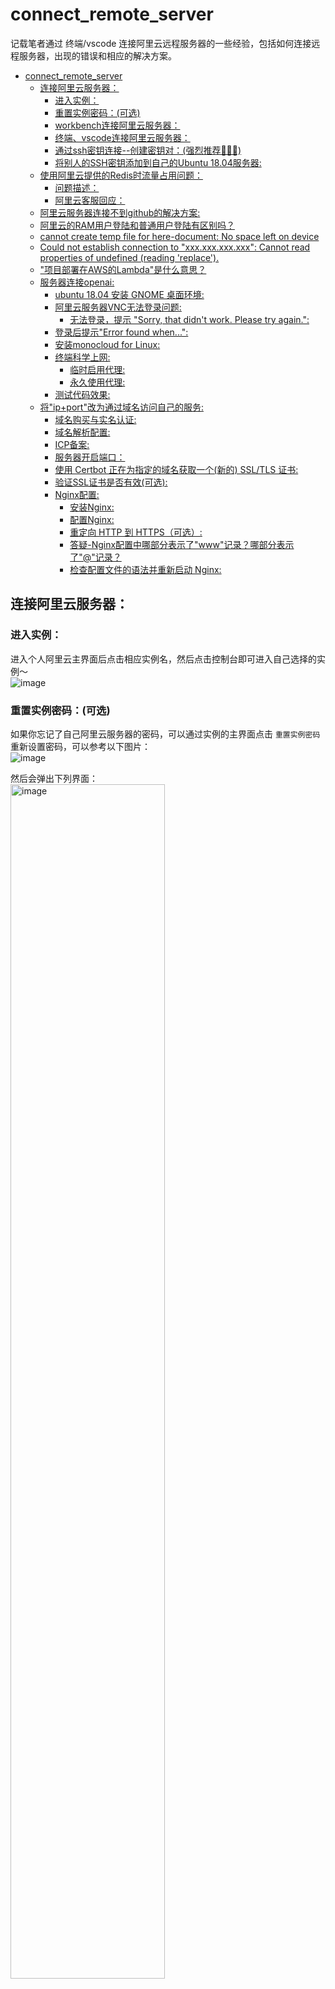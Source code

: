 # connect_remote_server
记载笔者通过 终端/vscode 连接阿里云远程服务器的一些经验，包括如何连接远程服务器，出现的错误和相应的解决方案。<br>
- [connect\_remote\_server](#connect_remote_server)
  - [连接阿里云服务器：](#连接阿里云服务器)
    - [进入实例：](#进入实例)
    - [重置实例密码：(可选)](#重置实例密码可选)
    - [workbench连接阿里云服务器：](#workbench连接阿里云服务器)
    - [终端、vscode连接阿里云服务器：](#终端vscode连接阿里云服务器)
    - [通过ssh密钥连接--创建密钥对：(强烈推荐🤭🤭🤭)](#通过ssh密钥连接--创建密钥对强烈推荐)
    - [将别人的SSH密钥添加到自己的Ubuntu 18.04服务器:](#将别人的ssh密钥添加到自己的ubuntu-1804服务器)
  - [使用阿里云提供的Redis时流量占用问题：](#使用阿里云提供的redis时流量占用问题)
    - [问题描述：](#问题描述)
    - [阿里云客服回应：](#阿里云客服回应)
  - [阿里云服务器连接不到github的解决方案:](#阿里云服务器连接不到github的解决方案)
  - [阿里云的RAM用户登陆和普通用户登陆有区别吗？](#阿里云的ram用户登陆和普通用户登陆有区别吗)
  - [cannot create temp file for here-document: No space left on device](#cannot-create-temp-file-for-here-document-no-space-left-on-device)
  - [Could not establish connection to "xxx.xxx.xxx.xxx": Cannot read properties of undefined (reading 'replace').](#could-not-establish-connection-to-xxxxxxxxxxxx-cannot-read-properties-of-undefined-reading-replace)
  - ["项目部署在AWS的Lambda"是什么意思？](#项目部署在aws的lambda是什么意思)
  - [服务器连接openai:](#服务器连接openai)
    - [ubuntu 18.04 安装 GNOME 桌面环境:](#ubuntu-1804-安装-gnome-桌面环境)
    - [阿里云服务器VNC无法登录问题:](#阿里云服务器vnc无法登录问题)
      - [无法登录，提示 "Sorry, that didn't work. Please try again.":](#无法登录提示-sorry-that-didnt-work-please-try-again)
    - [登录后提示"Error found when...":](#登录后提示error-found-when)
    - [安装monocloud for Linux:](#安装monocloud-for-linux)
    - [终端科学上网:](#终端科学上网)
      - [临时启用代理:](#临时启用代理)
      - [永久使用代理:](#永久使用代理)
    - [测试代码效果:](#测试代码效果)
  - [将"ip+port"改为通过域名访问自己的服务:](#将ipport改为通过域名访问自己的服务)
    - [域名购买与实名认证:](#域名购买与实名认证)
    - [域名解析配置:](#域名解析配置)
    - [ICP备案:](#icp备案)
    - [服务器开启端口：](#服务器开启端口)
    - [使用 Certbot 正在为指定的域名获取一个(新的) SSL/TLS 证书:](#使用-certbot-正在为指定的域名获取一个新的-ssltls-证书)
    - [验证SSL证书是否有效(可选):](#验证ssl证书是否有效可选)
    - [Nginx配置:](#nginx配置)
      - [安装Nginx:](#安装nginx)
      - [配置Nginx:](#配置nginx)
      - [重定向 HTTP 到 HTTPS（可选）:](#重定向-http-到-https可选)
      - [答疑-Nginx配置中哪部分表示了"www"记录？哪部分表示了"@"记录？](#答疑-nginx配置中哪部分表示了www记录哪部分表示了记录)
      - [检查配置文件的语法并重新启动 Nginx:](#检查配置文件的语法并重新启动-nginx)

## 连接阿里云服务器：
### 进入实例：
进入个人阿里云主界面后点击相应实例名，然后点击控制台即可进入自己选择的实例～<br>
![image](https://github.com/peilongchencc/Pytool_Code/assets/89672905/1f4715ed-7157-453c-84f8-d20a61600dbb)

### 重置实例密码：(可选)
如果你忘记了自己阿里云服务器的密码，可以通过实例的主界面点击 `重置实例密码` 重新设置密码，可以参考以下图片：<br>
![image](https://github.com/peilongchencc/Pytool_Code/assets/89672905/dcc47e26-439d-45e8-a2ab-3f244b08a780)

然后会弹出下列界面：<br>
<img src="https://github.com/peilongchencc/Pytool_Code/assets/89672905/e399da7d-93f4-4e4f-8170-b603d8777cac" alt="image" width="70%" height="70%">


### workbench连接阿里云服务器：
可以通过密码连接阿里云服务器，也可以通过密钥连接阿里云服务器，这里先介绍一下通过密码连接阿里云服务器。<br>
1. 点击远程连接
![image](https://github.com/peilongchencc/Pytool_Code/assets/89672905/3dc2c8bb-ea73-493f-b833-22613a26cd37)

2. 现在，你应该能看到以下界面，点击"立即登录"即可

![image](https://github.com/peilongchencc/Pytool_Code/assets/89672905/61e0dc5f-cc77-43a3-b911-8812c7f5b59e)

3. 选择"密码认证"，然后输入个人用户名和密码，点击"确认"

<img src="https://github.com/peilongchencc/Pytool_Code/assets/89672905/a27ea891-09c3-4072-90de-af2acfd20c9b" alt="image" width="50%" height="50%">

现在，你应该已经进入了阿里云服务器界面了。但我不得不提醒你，通过这种方式操作很不方便，且相应速度很慢，最好的方式还是通过IDE或终端的方式连接阿里云服务器，简洁、速度快🚀🚀🚀<br>
<br>

### 终端、vscode连接阿里云服务器：
终端、vscode可以使用密码连接阿里云服务器，终端可以输入以下指令：<br>
```bash
ssh root@8.140.203.xxx
```
将 `IP` 部分改为你自己的远程服务器公网IP即可，示意图如下：<br>
<img src="https://github.com/peilongchencc/Pytool_Code/assets/89672905/c38a10b1-10f9-4670-8266-f784695f45c8" alt="image" width="50%" height="50%">

vscode等IDE远程连接服务器，然后操作代码，这才是我们最常见的情况。vscode等IDE远程连接服务器需要下载ssh插件，以vscode为例，需要在主界面左侧的 `拓展` 中搜索以下内容进行安装：<br>
<img src="https://github.com/peilongchencc/Pytool_Code/assets/89672905/4c1c0d4c-c003-4411-8472-2161a0ef37b0" alt="image" width="50%" height="50%">

然后按照下图创建连接：<br>
<img src="https://github.com/peilongchencc/Pytool_Code/assets/89672905/7df0264c-443b-405d-8a12-238fc20612c1" alt="image" width="70%" height="70%">

在弹出的窗口中输入以下指令：<br>
```bash
ssh root@8.140.203.xxx
```
回车后，会提示你输入密码。如果没有问题，你就会进入远程服务器中～🐳🐳🐳<br>
<br>

### 通过ssh密钥连接--创建密钥对：(强烈推荐🤭🤭🤭)
虽然用密码连接远程服务器也挺方便，但你如果用远程服务器非常频繁，就会觉得每次输密码实在太累，那么你就可以考虑使用密钥对连接远程服务器。<br>

🚨🚨🚨**首先提醒一点**：一定要选择阿里云自己创建的密钥队，自己上传的ssh-rsa之类算法的密钥队是不支持的，阿里云自己创建的是pem密钥对，点击创建密钥队后，私钥pem会自动在远程服务器中创建，公钥pem会自动下载到本地。<br>

操作方式如下：<br>
![image](https://github.com/peilongchencc/Pytool_Code/assets/89672905/8a92d92b-25dd-41b5-be21-53f9cf447cc0)

接下来需要将公钥pem放到指定位置，可以放到常规远程连接密钥存放的位置，也可以自定义位置。常规远程连接密钥存放的位置为：<br>
```bash
~/.ssh/
```

我们还需要修改公钥pem的权限，要为存放的公钥pem设置权限，否则会提示你 `权限过于开放，无法连接`。示例图如下：<br>
![image](https://github.com/peilongchencc/Pytool_Code/assets/89672905/b03d7adf-c32e-4c68-9d1e-133215542af0)

为存放的公钥pem设置权限很简单，根据自己存放公钥pem文件的路径，输入以下指令即可：<br>
> 笔者使用的是mac，如果你使用的是win，不保证下列指令正常使用。

```bash
chmod 600 /Users/peilongchencc/Desktop/personal_aliyun_keys/peilongchencc_mac_20230808.pem
```

修改config文件内容：
如果想快速修改config文件，可以使用以下指令：<br>
```bash
vim ~/.ssh/config
```
直接添加就行，不需要做额外的修改。可以参考下图：<br>
<img src="https://github.com/peilongchencc/Pytool_Code/assets/89672905/f03ea3a7-24ec-4f2c-9a27-63078c2daa9d" alt="image" width="70%" height="70%">

现在，无论你使用终端，还是使用vscode等IDE，都可以直接连接远程服务器了。～<br>

终端输入以下指令，会自动连接到远程服务器。<br>
```bash
ssh root@8.140.203.xxx
```

vscode更智能，直接按下图点击选项即可：<br>
<img src="https://github.com/peilongchencc/Pytool_Code/assets/89672905/d138d0f7-a974-4c2d-b895-b5aff9f121a3" alt="image" width="50%" height="50%">

<br>

### 将别人的SSH密钥添加到自己的Ubuntu 18.04服务器:

要将别人的SSH密钥添加到你的Ubuntu 18.04服务器中的`deployer`账户，你可以按照以下步骤操作：<br>

1. **获取密钥**：首先，确保你获得了对方的公共SSH密钥。这通常是一个`.pub`文件，例如`id_rsa.pub`。

2. **登录到服务器**：使用你的`deployer`账户登录到服务器。你可以使用SSH客户端来完成这一步，例如通过命令`ssh deployer@your_server_ip`。

3. **编辑authorized_keys文件**：

    - 切换到`deployer`用户的主目录（如果你已作为`deployer`登录，那么你应该已经在这个目录里，或者 `cd /home/deployer` 进入该目录）。
 
    - 查找(`ll -a`)一个名为`.ssh`的目录。如果没有，可以使用命令`mkdir -p ~/.ssh`来创建这个目录。
 
    - 在`.ssh`目录中，有一个名为`authorized_keys`的文件用于存储公钥。如果该文件不存在，你可以创建它。例如:

```txt
(base) root@iZ2zea5v77oawjyxxx:~/.ssh# ll
total 8
drwx------  2 root root 4096 Aug  9  2023 ./
drwx------ 31 root root 4096 Feb 29 12:10 ../
-rw-------  1 root root  509 Aug  8  2023 authorized_keys
-rw-r--r--  1 root root 1110 Jan 19 10:41 known_hosts
```

  - 使用文本编辑器（如`vim`）打开`authorized_keys`文件。例如，`vim ~/.ssh/authorized_keys`。

4. **添加公钥**：将对方的公钥（从`.pub`文件中获得）复制并粘贴到`authorized_keys`文件中。每个密钥应该占一行。

5. **保存并关闭文件**：保存`authorized_keys`文件并关闭编辑器。

6. **设置权限**：

  - 如果其他人已经设置过权限，可以跳过这一步。

  - 确保`.ssh`目录的权限是700（只有所有者可以读写执行）。使用命令`chmod 700 ~/.ssh`。
 
  - 确保`authorized_keys`文件的权限是600（只有所有者可以读写）。使用命令`chmod 600 ~/.ssh/authorized_keys`。

7. **测试连接**：让对方尝试使用他们的SSH私钥连接到你的服务器，看是否成功。

完成这些步骤后，对方应该能够使用他们的SSH密钥登录到你的服务器上的`deployer`账户。<br>

## 使用阿里云提供的Redis时流量占用问题：

### 问题描述：

我的服务向阿里云提供的redis写入数据，和从阿里云提供的redis获取数据会占用流量吗？<br>

### 阿里云客服回应：

```log
您好：

请问，我的服务向阿里云提供的redis写入数据，和从阿里云提供的redis获取数据会占用流量吗？

----您可以理解为会占用带宽

Redis实例作为更靠近应用服务的数据层，通常会执行较多的数据存取并消耗网络带宽。不同的实例规格对应的最大带宽有所不同，当超过该规格的最大带宽时，将对应用服务的数据访问性能造成影响。

参考文档：

排查Redis实例流量使用率高的问题  https://help.aliyun.com/zh/redis/user-guide/troubleshoot-high-traffic-usage-on-an-apsaradb-for-redis-instance?spm=a2c4g.11174283.0.i10
```
<br>


## 阿里云服务器连接不到github的解决方案:

阿里云 `ping github.com` 看下解析到的IP是：`20.205.243.166`，这个github节点有问题导致访问超时。<br>

在 `/etc/hosts` 文件中将 github.com 指定到 `20.27.177.113` 这个IP上可以连接github。<br>

即，终端 `vim /etc/hohsts` 然后再最后一行添加:<br>

```bash
20.27.177.113   github.com
```


## 阿里云的RAM用户登陆和普通用户登陆有区别吗？

阿里云（Alibaba Cloud）的RAM（Resource Access Management）用户登录和普通用户登录确实存在一些区别，这些区别主要体现在权限管理、访问控制和用途上：<br>

1. **用户类型**:

- **普通用户**: 通常指的是拥有阿里云账户的主用户，可以访问和管理阿里云的所有资源和服务，具有账户的最高权限。

- **RAM用户**: 是在主账户下创建的子账户，通常用于对权限进行细粒度的控制。通过为RAM用户分配不同的权限，账户拥有者可以限制他们可以访问和管理的资源范围。

2. **登录方式**:

- **普通用户登录**: 通常通过阿里云主页面登录，使用注册时设置的邮箱或手机号和密码。

- **RAM用户登录**: 通常通过RAM用户的登录链接进行，该链接是由主账户用户提供的，RAM用户需要该特定的URL，以及他们的用户名和密码。

3. **权限管理**:

- **普通用户**: 拥有对账户下所有资源的完全控制权，可以创建和管理RAM用户，分配权限等。
- **RAM用户**: 权限受限，只能进行被授权的操作，这有助于遵循最小权限原则，降低安全风险。

4. **用途**:

- **普通用户**: 适用于账户的主要拥有者和需要完全控制的管理员。

- **RAM用户**: 适合需要对不同员工或系统分配不同权限的情况，例如开发者、审计员或只需要访问特定服务的应用程序。

通过这种方式，阿里云用户可以更安全、更灵活地管理他们的资源和权限。在实际使用中，根据具体的业务需求和安全要求选择合适的用户类型和权限设置非常重要。<br>


## cannot create temp file for here-document: No space left on device

当你使用 `cd` 指令时，如果一直提示下列信息，表明你的服务器上的磁盘空间已经用完，无法创建临时文件来处理一个"here-document"。<br>

```bash
cannot create temp file for here-document: No space left on device
```

"here-document" 是一种用于在shell脚本中包含多行文本的方式。当服务器上的磁盘空间不足时，系统无法创建所需的临时文件，从而导致这个错误。<br>

🚨🚨🚨要解决这个问题，你可以采取以下步骤：<br>

**检查磁盘空间使用情况：**<br> 

首先，使用 `df -h` 命令来查看服务器上各个分区的磁盘空间使用情况。这将显示磁盘空间使用百分比以及可用空间。<br>

```bash
df -h
```

通过查看这些信息，确定哪个分区的空间已经耗尽。<br>

**清理不必要的文件：**<br>

如果你确定哪个分区空间不足，可以尝试删除不必要的文件或日志，以释放磁盘空间。使用 `rm` 命令来删除文件，或者 `find` 命令来查找和删除较旧或不需要的文件。<br>

例如，删除旧日志文件：<br>

```bash
rm /path/to/old/log/files/*.log
```

**查找大文件：**<br>

使用 `du` 和 `sort` 命令来查找占用磁盘空间较多的文件或目录。例如，以下命令将列出指定目录中最大的文件：<br>

```bash
du -h /path/to/directory | sort -rh | head -n 10
```

这将显示前10个最大的文件或目录。<br>

**清空临时文件：**<br> 

有时，服务器上的临时文件可能占用了大量磁盘空间，例如 `nohup.out` 文件。你可以使用 `rm` 命令来删除不再需要的临时文件。<br>

**增加磁盘空间：**<br> 

如果磁盘空间问题经常发生，可能需要考虑增加服务器的磁盘空间，或者将一些数据迁移到其他存储设备。<br>

**检查日志文件：**<br> 

如果你的服务器有日志记录问题，日志文件可能会快速增长，导致磁盘空间耗尽。检查并限制日志文件的大小，以避免此问题。<br>

🥹🥹🥹一旦你释放了足够的磁盘空间，你应该能够解决这个错误并正常执行你的任务。确保定期监视服务器的磁盘空间使用情况，以及时采取措施来防止空间不足的问题。笔者解决这个问题就是通过删除了一些占用空间巨大的文件夹。🫠🫠🫠🫠<br>
<br>

## Could not establish connection to "xxx.xxx.xxx.xxx": Cannot read properties of undefined (reading 'replace').

情况描述：使用终端连接远程服务器正常，但使用 vscode 连接远程服务器时，出现错误提示:

```txt
Could not establish connection to "xxx.xxx.xxx.xxx": Cannot read properties of undefined (reading 'replace').
```

解决方案：<br>

1. 点击 vscode 中的拓展模块；

2. 点击远程连接的插件，我使用的是 Remote Explorer；

3. 将 Remote 版本切换为 "预发布" 版本；("预览"-->"预发布")


## "项目部署在AWS的Lambda"是什么意思？

"项目部署在AWS的Lambda" 这句话是关于云计算服务的。这里的“项目”指的是某种软件应用或代码，而“部署”是指在某个平台上设置和运行这个应用或代码。<br>

AWS（Amazon Web Services）是亚马逊提供的一种云计算服务平台。Lambda是AWS提供的一种服务，允许你运行代码而不需要管理服务器。在Lambda上部署项目意味着你的代码会在AWS的云基础设施上运行，而无需担心底层服务器的维护和管理。<br>

使用AWS Lambda的优点包括：<br>

1. **无服务器架构**：你不需要管理或维护服务器，只需关注你的代码。

2. **按需定价**：你只需为代码执行时消耗的计算资源付费。

3. **自动扩展**：Lambda可以根据需要自动增加或减少计算资源，以适应应用程序的需求。

4. **事件驱动**：Lambda可以配置为响应AWS内的各种事件，如文件上传到S3、更新数据库等。

总之，这是一种现代的、高效的方式来运行和扩展应用程序，特别适合那些希望减少基础设施管理负担的开发者或企业。<br>


## 服务器连接openai:

服务器连接openai首先要服务器支持科学上网，以笔者使用的monocloud为例进行讲解。<br>

由于monocloud只支持图形化界面的Linux安装，故笔者先介绍 ubuntu 18.04 图形化界面安装。<br>

### ubuntu 18.04 安装 GNOME 桌面环境:

要在 Ubuntu 18.04 服务器版本上安装 GNOME 桌面环境，你可以按照以下步骤操作：<br>

1. **更新系统软件包列表**：

首先，打开终端并更新系统的软件包列表。这可以确保你安装的是最新版本的软件包。运行以下命令：<br>

```bash
sudo apt update
```

2. **升级系统**：

推荐升级所有现有的软件包到最新版本。运行以下命令：<br>

```bash
sudo apt upgrade
```

这可能需要一些时间，具体取决于你的系统和网络速度。<br>

3. **安装 GNOME 桌面环境**：

安装 GNOME 桌面，只需运行以下命令：<br>

```bash
sudo apt install ubuntu-desktop
```

`ubuntu-desktop` 是 Ubuntu 的标准桌面环境，包括 GNOME 和其他必需的软件包。<br>

4. **启动图形界面**：

安装完成后，你可以通过运行以下命令来启动图形界面：<br>

```bash
sudo systemctl start gdm3
```

如果你希望在系统启动时自动进入图形界面，可以确保 gdm3（GNOME Display Manager）已被设置为默认的显示管理器。通常，安装过程会自动处理这个步骤。<br>

5. **重新启动**：

重启你的系统以应用更改：<br>

> 或者可以重启实例。

```bash
sudo reboot
```

重启后，你应该能看到 GNOME 的登录界面。<br>

请注意，安装图形化桌面环境可能会消耗相当多的系统资源，特别是在内存和处理器方面。如果你的服务器资源有限，请考虑这一点。此外，确保你的服务器有足够的硬盘空间来容纳额外的软件包。(大约1～2G空间)<br>

### 阿里云服务器VNC无法登录问题:

首先，注意阿里云服务器的VNC登录不支持特殊字符输入，可以使用登录界面左上角的 `复制命令输入` 进行特殊字符的输入。<br>

> 特殊字符主要出现在你的密码中，或者你可以选择修改密码。

![](./复制命令输入.jpg)


#### 无法登录，提示 "Sorry, that didn't work. Please try again.":

如果你在账号密码正确的情况下，遇到 "Sorry, that didn't work. Please try again.":<br>

![](./sorry_dont_work.jpg)

请终端输入 `vim /etc/pam.d/gdm-password` ，然后将配置项的 `user != root` 删除，具体效果如下:<br>

![](./gam_password.jpg)

修改后正常关闭文件即可，不需要激活文件或重启实例，现在你应该能够使用VNC登录了。<br>

### 登录后提示"Error found when...":

如果你VNC登录实例后，又遇到了 "Error found when..." ，如下图所示:<br>

![](./error_found_profile.jpg)

此时需要修改 `/root/.profile` 文件，命令如下:<br>

```bash
vim /root/.profile 
```

将文中的最后一行 `mesg n` 修改成 `tty -s && mesg n`，效果如下:<br>

```bash
tty -s && mesg n || true
```

![](./tty.jpg)

依旧不需要激活文件，尝试重新登录VNC，显示的效果:<br>

![](./unbuntu_desktop.jpg)

如果出现上图这个界面，就表示ubuntu图形化界面安装成功了。<br>

### 安装monocloud for Linux:

1. 官网下载Linux版安装包，并将文件上传到指定位置，笔者是上传到的桌面，即 `~/Desktop`;

2. 选择 **Extract Here** 将文件解压到当前目录;

3. 双击解压后的文件，然后运行 `cfw` 文件。如果显示无法运行，可以和笔者一样通过终端运行，运行指令如下:<br>

非root用户使用的指令:<br>

```bash
./cfw
```

由于 `cfw` 文件默认不允许以root用户身份启动，需要使用以下指令启动:<br>

```bash
./cfw --no-sandbox
```

4. 程序启动后需要获取Clash链接，具体操作如下:<br>

![](./clash_url.jpg)

5. monocloud界面中点击 **profiles** 选项，然后将刚刚获取到的Clash链接填入下图所示位置，点击Download，就会在当前界面生成一个新的配置文件，具体操作如下:<br>

![](./apply_clash.jpg)

注意，导入成功之后，Profiles 内会显示下载下来的配置文件，并默认选中该配置文件，请在以后使用代理的过程中确保一直使用的是下载下来的配置文件，而不是默认的 config.yaml。<br>

6. 由于monocloud的节点配置可能会根据情况不定时调整，建议在导入 Clash 订阅配置成功之后，右键该配置文件打开“settings”设置，找到 Update Interval 选项设置定时更新订阅配置，如下图:

![](./update.jpg)

7. 修改网络节点，默认是香港节点，是无法连接openai服务的，需要修改为其他节点，具体操作如下图:

![](./network_agent.jpg)

8. 修改ubuntu中的网络设置:

clash for Windows 不会主动修改系统设置，个人需要手动修改系统的网络设置中代理部分设置以便让浏览器等程序可以使用代理进行连接，具体设置可参考下图。如果你跳过此步，后续任何程序（包括浏览器）要使用代理都需要你手动为其添加代理设置。<br>

打开 ubuntu 的 settings，然后按照下图操作:<br>

![](./network_setting.jpg)

9. 测试科学上网:

![](./con_network.jpg)

好了，现在浏览器已经能科学上网了。<br>

### 终端科学上网:

假设你已经完成了前面的步骤，现在浏览器已经能科学上网了，我们试着让终端执行代码也科学上网。<br>

#### 临时启用代理:

终端运行以下指令，可以让终端临时使用代理，只要你的终端没有关闭，就可以一直使用代理:<br>

> 两个使用的都是 `"http://127.0..."`，笔者没有写错。

```bash
export http_proxy="http://127.0.0.1:7890"
```

```bash
export https_proxy="http://127.0.0.1:7890"
```

#### 永久使用代理:

要在 Ubuntu 18.04 中永久设置网络代理，你需要将这些 `export` 命令添加到你的个人 shell 启动脚本中。通常，这意味着将它们添加到您的 `~/.bashrc` 或 `~/.profile` 文件中。这样，每次你启动一个新的终端会话时，这些环境变量就会自动设置。<br>

按照以下步骤操作：

1. **打开您的 `~/.bashrc` 或 `~/.profile` 文件：**
   
你可以使用任何文本编辑器打开这个文件。例如，使用 `nano` 编辑器：<br>

```bash
vim ~/.bashrc
```

2. **将代理设置添加到文件末尾：**

在打开的文件中，移动到文件的末尾，然后添加以下行：<br>

```bash
export http_proxy="http://127.0.0.1:7890"
export https_proxy="http://127.0.0.1:7890"
```

3. **保存文件并退出编辑器：**
   
使用的是 `:x` 保存更改并退出编辑器。

4. **应用更改：**

要使更改立即生效，你需要重新加载 `~/.bashrc` 文件。这可以通过在新终端中运行以下命令来实现：<br>

```bash
source ~/.bashrc
```

或者，你可以简单地关闭并重新打开您的终端。<br>

5. **验证设置：**

使用 `echo $http_proxy` 和 `echo $https_proxy` 命令来验证这些环境变量是否被正确设置。<br>

请注意，这些设置只适用于基于 bash shell 的终端会话。如果你使用其他类型的 shell（例如 zsh 或 fish），你可能需要修改不同的配置文件。<br>

> 这些设置不会影响图形用户界面应用程序，如果你需要为 GUI 应用程序设置代理，你可能需要在系统设置中进行配置，也就是上一节的操作。

### 测试代码效果:

笔者的测试代码如下，大家可以使用这份代码测试，也可以使用自己写的代码测试:<br>

```python
"""
@author:ChenPeilong(peilongchencc@163.com)
@description:OpenAI streaming output example code.
"""
import os
from loguru import logger
from dotenv import load_dotenv
from openai import OpenAI

# 加载环境变量
dotenv_path = '.env.local'
load_dotenv(dotenv_path=dotenv_path)

# 设置日志
logger.remove()
logger.add("openai_stream.log", rotation="1 GB", backtrace=True, diagnose=True, format="{time} {level} {message}")


def get_openai_response(chat_history):
    # create openAI client
    client = OpenAI(api_key=os.getenv("OPENAI_API_KEY"))
    # connect openai API server and fetch the response of chat_history with streaming.
    completion = client.chat.completions.create(
        model="gpt-3.5-turbo",
        messages=chat_history,
        stream=True
    )
    # combine the results of streaming output.
    response_content = ""
    for chunk in completion:
        if chunk.choices[0].delta.content is not None:
            print(chunk.choices[0].delta.content, end="")
            response_content += chunk.choices[0].delta.content
    print() # For Line Breaks, Optimizing Terminal Display.
    chat_history.append({"role": "assistant", "content": response_content})
    return chat_history

if __name__ == '__main__':
    # chath_istory can be [], without providing a semantic context(语义环境).
    # chat_history = [{"role": "system", "content": "你是一名NLP算法工程师"}]
    chat_history = []
    while True:
        user_input = input("\nPlease enter your question (type 'exit' to end the program):")
        print() # For Line Breaks, Optimizing Terminal Display.
        # If the user enters 'exit', then terminate the loop.
        if user_input == 'exit':
            break
        
        chat_history.append({"role": "user", "content": user_input})
        # fetch the results of the API response and display them in a streaming manner on the terminal, 
        # while simultaneously(同时) updating chat_history.
        chat_history = get_openai_response(chat_history)
```

![](./con_openai_server.jpg)

大功告成，可喜可贺～🚀🚀🚀<br>


## 将"ip+port"改为通过域名访问自己的服务:

### 域名购买与实名认证:

笔者购买的是阿里云的域名，具体操作如下，注意创建模板进行实名认证。<br>

~[](./website_domain_purchase.jpg)

实名认证后，需要阿里云审核(非常快)，然后需要注册局审核(大约1～2个小时)。<br>

### 域名解析配置:

登录以下阿里云DNS产品控制台:<br>

```txt
https://dns.console.aliyun.com/?spm=5176.smartservice_service_robot_chat_new.help.12.127b3f1b3EE8rv#/dns/domainList
```

具体操作如下图:<br>

![](./www_and_@.jpg)

一般对于同一个IP会配 "www" 和 "@" 两种主机记录，即支持用户在网址栏输入 "www.peilongchencc.cn" 和 "peilongchencc.cn" 访问自己的服务。<br>

记录类型要看自己的IP是什么类型，我的公网IP为 `8.140...`，是IPv4，所以选的A记录类型。<br>

### ICP备案:

实名注册域名、管理局审核通过后，还需要进行ICP备案。<br>

注意:ICP备案走的是工信部系统，需要域名实名认证2～3天后才能进行ICP备案。如果你使用的阿里云的域名，可以参考以下网址进行操作:<br>

> 朋友告诉我，ICP备案大概需要一周，不确定，后续有具体结果更新这里的时间。

```txt
https://help.aliyun.com/zh/icp-filing/basic-icp-service/user-guide/for-the-first-time-the-record-process
```

### 服务器开启端口：

需要确保服务器的 80 端口（HTTP）和 443 端口（HTTPS）是开放的，因为这是 web 服务的标准端口。以笔者所用的阿里云服务器为例，，需要在云服务控制面板中配置安全组规则来开放这2个端口。<br>

### 使用 Certbot 正在为指定的域名获取一个(新的) SSL/TLS 证书:

终端运行以下指令，使用 Certbot 正在为指定的域名获取一个(新的) SSL/TLS 证书，注意将域名修改为你自己的域名:<br>

> Certbot获取的SSL证书是免费的，阿里云的SSL证书一年4000¥以上。
> 连接Certbot不需要开通代理，正常网络连接即可。

```bash
sudo certbot certonly --nginx -d www.peilongchencc.cn
```

此时需要注意，如果你的服务器没有打开80和443端口，是无法使用 Cerbot 获取SSL证书的，提示信息如下:<br>

```txt
Saving debug log to /var/log/letsencrypt/letsencrypt.log
Plugins selected: Authenticator nginx, Installer nginx
Obtaining a new certificate
Performing the following challenges:
http-01 challenge for www.peilongchencc.cn
Waiting for verification...
Cleaning up challenges
Failed authorization procedure. www.peilongchencc.cn (http-01): urn:ietf:params:acme:error:connection :: The server could not connect to the client to verify the domain :: 8.140.203.136: Fetching http://www.peilongchencc.cn/.well-known/acme-challenge/yPm_orH_DOox6QVUFBv5jiAiZWH9r8bhFOO-9_T91qk: Timeout during connect (likely firewall problem)

IMPORTANT NOTES:
 - The following errors were reported by the server:

   Domain: www.peilongchencc.cn
   Type:   connection
   Detail: 8.140.203.136: Fetching
   http://www.peilongchencc.cn/.well-known/acme-challenge/yPm_orH_DOox6QVUFBv5jiAiZWH9r8bhFOO-9_T91qk:
   Timeout during connect (likely firewall problem)

   To fix these errors, please make sure that your domain name was
   entered correctly and the DNS A/AAAA record(s) for that domain
   contain(s) the right IP address. Additionally, please check that
   your computer has a publicly routable IP address and that no
   firewalls are preventing the server from communicating with the
   client. If you're using the webroot plugin, you should also verify
   that you are serving files from the webroot path you provided.
```

❤️如果你已经开通了80和443端口，应该会看到以下内容:<br>

```txt
Saving debug log to /var/log/letsencrypt/letsencrypt.log
Plugins selected: Authenticator nginx, Installer nginx
Obtaining a new certificate
Performing the following challenges:
http-01 challenge for www.peilongchencc.cn
Waiting for verification...
Cleaning up challenges

IMPORTANT NOTES:
 - Congratulations! Your certificate and chain have been saved at:
   /etc/letsencrypt/live/www.peilongchencc.cn/fullchain.pem
   Your key file has been saved at:
   /etc/letsencrypt/live/www.peilongchencc.cn/privkey.pem
   Your cert will expire on 2024-04-28. To obtain a new or tweaked
   version of this certificate in the future, simply run certbot
   again. To non-interactively renew *all* of your certificates, run
   "certbot renew"
 - If you like Certbot, please consider supporting our work by:

   Donating to ISRG / Let's Encrypt:   https://letsencrypt.org/donate
   Donating to EFF:                    https://eff.org/donate-le
```

讲下这段信息的关键含义:<br>

新获得的证书和链文件被保存在:<br>

```bash
/etc/letsencrypt/live/www.peilongchencc.cn/fullchain.pem
```

私钥文件保存在: <br>

```bash
/etc/letsencrypt/live/www.peilongchencc.cn/privkey.pem
```

上述信息提到提到证书将在 2024-04-28 过期，建议在未来要更新或修改证书时再次运行 Certbot。也可以使用 `certbot renew` 命令自动更新所有证书。<br>

### 验证SSL证书是否有效(可选):

使用 openssl 命令：在服务器上，你可以使用 openssl 命令行工具来检查 SSL 证书。运行以下命令来检查证书：<br>

```bash
openssl s_client -connect peilongchencc.cn:443 -servername peilongchencc.cn
```

这将连接到你的服务器并显示 SSL 证书的详细信息，包括证书链和任何错误。<br>

### Nginx配置:

#### 安装Nginx:

可以终端输入以下指令，通过检查 Nginx 版本来确定自己电脑中是否有Nginx:<br>

```bash
nginx -v
```

更新的系统信息，然后使用以下指令安装 Nginx:<br>

```bash
sudo apt update
```

```bash
sudo apt upgrade
```

```bash
sudo apt install nginx
```

终端输入以下指令，检查 Nginx 版本:<br>

```bash
nginx -v
```

#### 配置Nginx:

```conf
server {
    listen 80;
    server_name peilongchencc.cn www.peilongchencc.cn;
    
    # 重定向所有 HTTP 请求到 HTTPS
    return 301 https://$host$request_uri;
}

server {
    listen 443 ssl;
    server_name peilongchencc.cn www.peilongchencc.cn;

    # 指定 SSL 证书和私钥路径
    ssl_certificate /etc/letsencrypt/live/www.peilongchencc.cn/fullchain.pem;
    ssl_certificate_key /etc/letsencrypt/live/www.peilongchencc.cn/privkey.pem;

    # 其他 SSL 配置...

    # 代理设置
    location / {
        proxy_pass http://localhost:7860;
        proxy_set_header Host $host;
        proxy_set_header X-Real-IP $remote_addr;
        proxy_set_header X-Forwarded-For $proxy_add_x_forwarded_for;
        proxy_set_header X-Forwarded-Proto $scheme;
    }
}
```

这个配置做了以下几件事情：<br>

监听 80 端口（HTTP）：所有到达 "peilongchencc.cn" 或 "www.peilongchencc.cn" 的 HTTP 请求都会被重定向到 HTTPS。<br>

监听 443 端口（HTTPS）：处理来自 "peilongchencc.cn" 和 "www.peilongchencc.cn" 的 HTTPS 请求。<br>

SSL 证书和密钥：使用 Let's Encrypt 提供的证书和密钥。<br>

代理到本地服务：所有请求都被代理到运行在本机的 7860 端口上的服务。<br>

#### 重定向 HTTP 到 HTTPS（可选）:

Question:<br>

我想要将所有通过 HTTP 访问的流量重定向到 HTTPS，这种情况下我还需要开通服务器的 80 端口吗？<br>

Answer:<br>

即使你打算将所有通过 HTTP 访问的流量重定向到 HTTPS，你仍然需要开放服务器的 80 端口。这是因为初始的 HTTP 请求首先会到达 80 端口，然后才会被服务器重定向到 443 端口（HTTPS）。如果不开放 80 端口，那么初始的 HTTP 请求就无法到达服务器，从而无法完成重定向。<br>

#### 答疑-Nginx配置中哪部分表示了"www"记录？哪部分表示了"@"记录？

在 Nginx 配置中，server_name 指令是用来指定哪些主机名（或域名）由该服务器块处理。在提供的配置示例中，server_name 指令同时涵盖了 "www" 记录和 "@" 记录。让我解释一下：<br>

`server_name peilongchencc.cn www.peilongchencc.cn;` 这行代码的作用是告诉 Nginx，无论是访问 "peilongchencc.cn"（这代表 "@" 记录）还是 "www.peilongchencc.cn"（这代表 "www" 记录），都由这个服务器块处理。<br>

在 Nginx 配置中，并没有专门用来区分 "www" 记录和 "@" 记录的特定部分。server_name 指令可以接受多个域名，这意味着无论用户输入的 URL 中包含 "www" 还是不包含，只要这些域名都在 server_name 指令中列出，Nginx 都会为它们提供服务。<br>

上述Nginx配置能够处理同时指向 "peilongchencc.cn" 和 "www.peilongchencc.cn" 的请求。这样做的好处是无论用户访问哪个版本的域名（无论是带 "www" 还是不带），他们都能够访问到同一个网站。<br>

#### 检查配置文件的语法并重新启动 Nginx:

假定你现在已经按照上述操作将Nginx配置导入了自己的Nginx配置，现在请按照以下步骤执行:<br>

检查配置文件的语法是否正确，使用命令:<br>

```bash
sudo nginx -t
```

如果没有错误，重新启动 Nginx 以应用更改，使用命令:<br>

```bash
sudo systemctl restart nginx
```

完成这些步骤后，且你的ICP备案通过来，用户就可以通过 "https://peilongchencc.cn" 和 "https://www.peilongchencc.cn" 正常访问你的服务了。<br>

